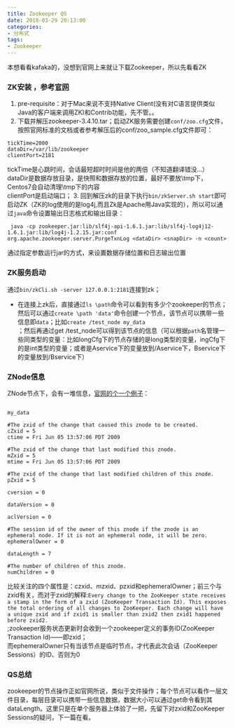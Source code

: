 ```yaml
---
title: Zookeeper QS
date: 2018-03-29 20:13:00
categories:
- 分布式
tags:
- Zookeeper
---
```


本想看看kafaka的，没想到官网上来就让下载Zookeeper，所以先看看ZK  
### ZK安装 ，参考[官网](https://zookeeper.apache.org/doc/current/index.html)  
1. pre-requisite：对于Mac来说不支持Native Client(没有对C语言提供类似Java的客户端来调用ZK)和Contrib功能，先不管。。  
2. 下载并解压zookeeper-3.4.10.tar；启动ZK服务需要创建`conf/zoo.cfg`文件，按照官网标准的文档或者参考解压后的conf/zoo_sample.cfg文件即可：  
```shell  
tickTime=2000  
dataDir=/var/lib/zookeeper  
clientPort=2181
```  
tickTime是心跳时间，会话最短超时时间是他的两倍（不知道翻译错没...）  
dataDir是数据存放目录，是快照和数据存放的位置，最好不要放\tmp下，Centos7会自动清理\tmp下的内容  
clientPort是启动端口；
3. 回到解压zk的目录下执行`bin/zkServer.sh start`即可启动ZK（ZK的log使用的是log4j,而且Zk是Apache用Java实现的），所以可以通过`java`命令设置输出日志格式和输出目录：  
```shell    
 java -cp zookeeper.jar:lib/slf4j-api-1.6.1.jar:lib/slf4j-log4j12-1.6.1.jar:lib/log4j-1.2.15.jar:conf org.apache.zookeeper.server.PurgeTxnLog <dataDir> <snapDir> -n <count>  
```
通过指定参数运行jar的方式，来设置数据存储位置和日志输出位置  
### ZK服务启动  
通过`bin/zkCli.sh -server 127.0.0.1:2181`连接到zk；  

- 在连接上zk后，直接通过`ls \path`命令可以看到有多少个zookeeper的节点；然后可以通过`create \path 'data'`命令创建一个节点，该节点可以携带一些信息即`data`；比如`create /test_node my_data`  
；然后再通过get /test_node可以得到该节点的信息（可以根据`path`名管理一些同类型的变量：比如longCfg下的节点存储的是long类型的变量，ingCfg下的是int类型的变量；或者是Aservice下的变量放到/Aservice下，Bservice下的变量放到/Bservice下）  

### ZNode信息  
ZNode节点下，会有一堆信息，[官网的个一个例子](https://zookeeper.apache.org/doc/current/zookeeperProgrammers.html)：
```shell

my_data

#The zxid of the change that caused this znode to be created.
cZxid = 5  
ctime = Fri Jun 05 13:57:06 PDT 2009

#The zxid of the change that last modified this znode.
mZxid = 5
mtime = Fri Jun 05 13:57:06 PDT 2009

#The zxid of the change that last modified children of this znode.
pZxid = 5

cversion = 0

dataVersion = 0

aclVersion = 0

#The session id of the owner of this znode if the znode is an ephemeral node. If it is not an ephemeral node, it will be zero.
ephemeralOwner = 0

dataLength = 7

#The number of children of this znode.
numChildren = 0
```  
比较关注的四个属性是：czxid、mzxid、pzxid和ephemeralOwner；前三个与zxid有关，而对于zxid的解释:`Every change to the ZooKeeper state receives a stamp in the form of a zxid (ZooKeeper Transaction Id). This exposes the total ordering of all changes to ZooKeeper. Each change will have a unique zxid and if zxid1 is smaller than zxid2 then zxid1 happened before zxid2.`  
;zookeeper服务状态更新时会收到一个zookeeper定义的事务ID(ZooKeeper Transaction Id)——即zxid；  
而ephemeralOwner只有当该节点是临时节点，才代表此次会话（ZooKeeper Sessions）的ID、否则为0  

### QS总结  
zookeeper的节点操作正如官网所说，类似于文件操作；每个节点可以看作一层文件目录，每层目录可以携带一些信息数据，数据大小可以通过get命令看到其dataLength。这里只是在单个服务器上体验了一把，先留下对zxid和ZooKeeper Sessions的疑问，下一篇在看。
